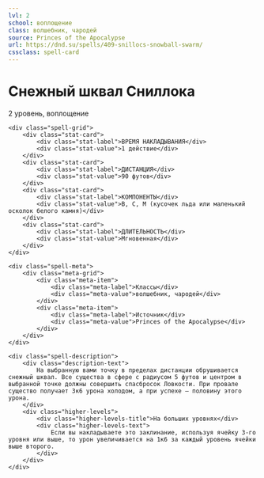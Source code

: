```yaml
---
lvl: 2
school: воплощение
class: волшебник, чародей
source: Princes of the Apocalypse
url: https://dnd.su/spells/409-snillocs-snowball-swarm/
cssclass: spell-card
---
```


<div class="spell-container">
    <div class="spell-header">
        <h1 class="spell-name">Снежный шквал Сниллока</h1>
        <div class="spell-level">2 уровень, воплощение</div>
    </div>
    
    <div class="spell-grid">
        <div class="stat-card">
            <div class="stat-label">ВРЕМЯ НАКЛАДЫВАНИЯ</div>
            <div class="stat-value">1 действие</div>
        </div>
        <div class="stat-card">
            <div class="stat-label">ДИСТАНЦИЯ</div>
            <div class="stat-value">90 футов</div>
        </div>
        <div class="stat-card">
            <div class="stat-label">КОМПОНЕНТЫ</div>
            <div class="stat-value">В, С, М (кусочек льда или маленький осколок белого камня)</div>
        </div>
        <div class="stat-card">
            <div class="stat-label">ДЛИТЕЛЬНОСТЬ</div>
            <div class="stat-value">Мгновенная</div>
        </div>
    </div>
    
    <div class="spell-meta">
        <div class="meta-grid">
            <div class="meta-item">
                <div class="meta-label">Классы</div>
                <div class="meta-value">волшебник, чародей</div>
            </div>
            <div class="meta-item">
                <div class="meta-label">Источник</div>
                <div class="meta-value">Princes of the Apocalypse</div>
            </div>
        </div>
    </div>
    
    <div class="spell-description">
        <div class="description-text">
            На выбранную вами точку в пределах дистанции обрушивается снежный шквал. Все существа в сфере с радиусом 5 футов и центром в выбранной точке должны совершить спасбросок Ловкости. При провале существо получает 3к6 урона холодом, а при успехе — половину этого урона.
        </div>
        <div class="higher-levels">
            <div class="higher-levels-title">На больших уровнях</div>
            <div class="higher-levels-text">
                Если вы накладываете это заклинание, используя ячейку 3-го уровня или выше, то урон увеличивается на 1к6 за каждый уровень ячейки выше второго.
            </div>
        </div>
    </div>
</div>